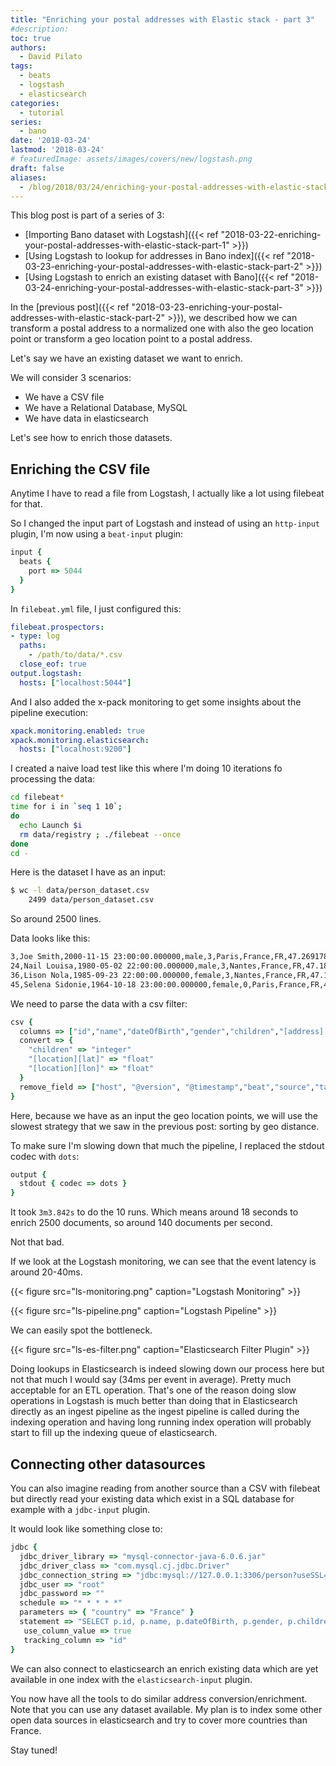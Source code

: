 ```yaml
---
title: "Enriching your postal addresses with Elastic stack - part 3"
#description: 
toc: true
authors:
  - David Pilato
tags:
  - beats
  - logstash
  - elasticsearch
categories:
  - tutorial
series:
  - bano
date: '2018-03-24'
lastmod: '2018-03-24'
# featuredImage: assets/images/covers/new/logstash.png
draft: false
aliases:
  - /blog/2018/03/24/enriching-your-postal-addresses-with-elastic-stack-part-3/
---
```


This blog post is part of a series of 3:

* [Importing Bano dataset with Logstash]({{< ref "2018-03-22-enriching-your-postal-addresses-with-elastic-stack-part-1" >}})
* [Using Logstash to lookup for addresses in Bano index]({{< ref "2018-03-23-enriching-your-postal-addresses-with-elastic-stack-part-2" >}})
* [Using Logstash to enrich an existing dataset with Bano]({{< ref "2018-03-24-enriching-your-postal-addresses-with-elastic-stack-part-3" >}})

In the [previous post]({{< ref "2018-03-23-enriching-your-postal-addresses-with-elastic-stack-part-2" >}}), we described how we can transform a postal address to a normalized one with also the geo location point or transform a geo location point to a postal address.

Let's say we have an existing dataset we want to enrich.

We will consider 3 scenarios:

* We have a CSV file
* We have a Relational Database, MySQL
* We have data in elasticsearch

Let's see how to enrich those datasets.

<!-- more -->

## Enriching the CSV file

Anytime I have to read a file from Logstash, I actually like a lot using filebeat for that.

So I changed the input part of Logstash and instead of using an `http-input` plugin, I'm now using a `beat-input` plugin:

```ruby
input {
  beats {
    port => 5044
  }
}
```

In `filebeat.yml` file, I just configured this:

```yml
filebeat.prospectors:
- type: log
  paths:
    - /path/to/data/*.csv
  close_eof: true
output.logstash:
  hosts: ["localhost:5044"]
```

And I also added the x-pack monitoring to get some insights about the pipeline execution:

```yml
xpack.monitoring.enabled: true
xpack.monitoring.elasticsearch:
  hosts: ["localhost:9200"]
```

I created a naive load test like this where I'm doing 10 iterations fo processing the data:

```sh
cd filebeat*
time for i in `seq 1 10`;
do
  echo Launch $i
  rm data/registry ; ./filebeat --once
done
cd -
```

Here is the dataset I have as an input:

```sh
$ wc -l data/person_dataset.csv 
    2499 data/person_dataset.csv
```

So around 2500 lines.

Data looks like this:

```txt
3,Joe Smith,2000-11-15 23:00:00.000000,male,3,Paris,France,FR,47.26917867489252,-1.5316220472168889,44000
24,Nail Louisa,1980-05-02 22:00:00.000000,male,3,Nantes,France,FR,47.18584787904486,-1.6181576666034811,44000
36,Lison Nola,1985-09-23 22:00:00.000000,female,3,Nantes,France,FR,47.168657958748916,-1.5826229006751034,44000
45,Selena Sidonie,1964-10-18 23:00:00.000000,female,0,Paris,France,FR,48.82788569687699,2.2706737741614242,75000
```

We need to parse the data with a csv filter:

```ruby
csv {
  columns => ["id","name","dateOfBirth","gender","children","[address][city]","[address][country]","[address][countrycode]","[location][lat]","[location][lon]","[address][zipcode]"]
  convert => {
    "children" => "integer"
    "[location][lat]" => "float"
    "[location][lon]" => "float"
  }
  remove_field => ["host", "@version", "@timestamp","beat","source","tags","offset","prospector","message"]
}
```

Here, because we have as an input the geo location points, we will use the slowest strategy that we saw in the previous post: sorting by geo distance.

To make sure I'm slowing down that much the pipeline, I replaced the stdout codec with `dots`:

```ruby
output {
  stdout { codec => dots }
}
```

It took `3m3.842s` to do the 10 runs.
Which means around 18 seconds to enrich 2500 documents, so around 140 documents per second.

Not that bad.

If we look at the Logstash monitoring, we can see that the event latency is around 20-40ms.

{{< figure src="ls-monitoring.png" caption="Logstash Monitoring" >}}

{{< figure src="ls-pipeline.png" caption="Logstash Pipeline" >}}

We can easily spot the bottleneck.

{{< figure src="ls-es-filter.png" caption="Elasticsearch Filter Plugin" >}}

 Doing lookups in Elasticsearch is indeed slowing down our process here but not that much I would say (34ms per event in average). Pretty much acceptable for an ETL operation. That's one of the reason doing slow operations in Logstash is much better than doing that in Elasticsearch directly as an ingest pipeline as the ingest pipeline is called during the indexing operation and having long running index operation will probably start to fill up the indexing queue of elasticsearch.

## Connecting other datasources

You can also imagine reading from another source than a CSV with filebeat but directly read your existing data which exist in a SQL database for example with a `jdbc-input` plugin.

It would look like something close to:

```ruby
jdbc {
  jdbc_driver_library => "mysql-connector-java-6.0.6.jar"
  jdbc_driver_class => "com.mysql.cj.jdbc.Driver"
  jdbc_connection_string => "jdbc:mysql://127.0.0.1:3306/person?useSSL=false"
  jdbc_user => "root"
  jdbc_password => ""
  schedule => "* * * * *"
  parameters => { "country" => "France" }
  statement => "SELECT p.id, p.name, p.dateOfBirth, p.gender, p.children, a.city, a.country, a.countrycode, a.lat, a.lon, a.zipcode FROM Person p, Address a WHERE a.id = p.address_id AND a.country = :country AND p.id > :sql_last_value"
   use_column_value => true
   tracking_column => "id"
}
```

We can also connect to elasticsearch an enrich existing data which are yet available in one index with the `elasticsearch-input` plugin.

You now have all the tools to do similar address conversion/enrichment. Note that you can use any dataset available.
My plan is to index some other open data sources in elasticsearch and try to cover more countries than France.

Stay tuned!
